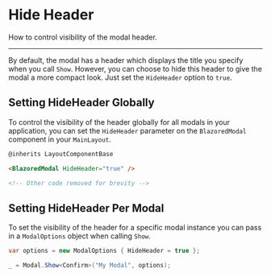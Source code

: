 # Hide Header
How to control visibility of the modal header.

---

By default, the modal has a header which displays the title you specify when you call `Show`. However, you can choose to hide this header to give the modal a more compact look.  Just set the `HideHeader` option to `true`. 

## Setting HideHeader Globally

To control the visibility of the header globally for all modals in your application, you can set the `HideHeader` parameter on the `BlazoredModal` component in your `MainLayout`.

```html
@inherits LayoutComponentBase

<BlazoredModal HideHeader="true" />

<!-- Other code removed for brevity -->
```

## Setting HideHeader Per Modal

To set the visibility of the header for a specific modal instance you can pass in a `ModalOptions` object when calling `Show`.

```csharp
var options = new ModalOptions { HideHeader = true };

_ = Modal.Show<Confirm>("My Modal", options);
```
